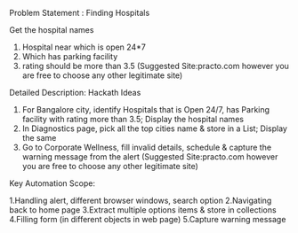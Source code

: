 Problem Statement : Finding Hospitals

Get the hospital names 
1. Hospital near which is open 24*7
2. Which has parking facility
3. rating should be more than 3.5
(Suggested Site:practo.com however  you are free to choose any other legitimate  site)


Detailed Description: Hackath Ideas
1. For Bangalore city, identify Hospitals that is Open 24/7, has Parking facility with rating more than 3.5; Display the hospital names
2. In Diagnostics page, pick all the top cities name & store in a List; Display the same
3. Go to Corporate Wellness, fill invalid details, schedule & capture the warning message from the alert
(Suggested Site:practo.com however  you are free to choose any other legitimate  site)

Key Automation Scope:


1.Handling alert, different browser windows, search option
2.Navigating back to home page
3.Extract multiple options items & store in collections
4.Filling form (in different objects in web page)
5.Capture warning message
